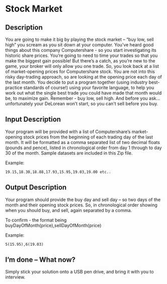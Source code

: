 # Stock Market

## Description

You are going to make it big by playing the stock market – “buy low, sell high” you scream as you sit down at your computer. You’ve heard good things about this company Computershare - so you start investigating its historic share prices. You’re going to need to time your trades so that you make the biggest gain possible! But there’s a catch, as you’re new to the game, your broker will only allow you one trade.
So, you look back at a list of market-opening prices for Computershare stock. You are not into this risky day-trading approach, so are looking at the opening price each day of the last month.
You decide to put a program together (using industry best-practice standards of course!) using your favorite language, to help you work out what the single best trade you could have made that month would be, to maximize gain.
Remember - buy low, sell high. And before you ask… unfortunately your DeLorean won’t start, so you can't sell before you buy.

## Input Description

Your program will be provided with a list of Computershare’s market-opening stock prices from the beginning of each trading day of the last month. It will be formatted as a comma separated list of two decimal floats (pounds and pence), listed in chronological order from day 1 through to day 30 of the month. Sample datasets are included in this Zip file.

Example:

`19.15,18.30,18.88,17.93,15.95,19.03,19.00 etc..`

## Output Description

Your program should provide the buy day and sell day – so two days of the month and their opening stock prices. So, in chronological order showing when you should buy, and sell, again separated by a comma.

To confirm - the format being buyDayOfMonth(price),sellDayOfMonth(price)

Example:

`5(15.95),6(19.03)`

## I’m done – What now?

Simply stick your solution onto a USB pen drive, and bring it with you to interview.

